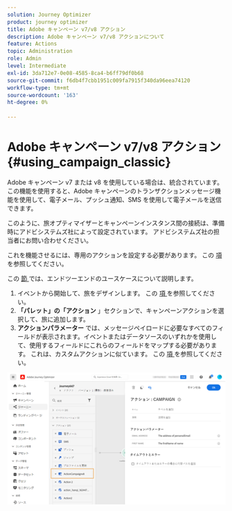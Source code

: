 ```yaml
---
solution: Journey Optimizer
product: journey optimizer
title: Adobe キャンペーン v7/v8 アクション
description: Adobe キャンペーン v7/v8 アクションについて
feature: Actions
topic: Administration
role: Admin
level: Intermediate
exl-id: 3da712e7-0e08-4585-8ca4-b6ff79df0b68
source-git-commit: f6db4f7cbb1951c009fa7915f340da96eea74120
workflow-type: tm+mt
source-wordcount: '163'
ht-degree: 0%

---
```


# Adobe キャンペーン v7/v8 アクション {#using_campaign_classic}

Adobe キャンペーン v7 または v8 を使用している場合は、統合されています。 この機能を使用すると、Adobe キャンペーンのトランザクションメッセージ機能を使用して、電子メール、プッシュ通知、SMS を使用して電子メールを送信できます。

このように、旅オプティマイザーとキャンペーンインスタンス間の接続は、準備時にアドビシステムズ社によって設定されています。 アドビシステムズ社の担当者にお問い合わせください。

これを機能させるには、専用のアクションを設定する必要があります。 この [ 項 ](../action/acc-action.md) を参照してください。

この [ 節 ](../building-journeys/ajo-ac.md) では、エンドツーエンドのユースケースについて説明します。

1. イベントから開始して、旅をデザインします。 この [ 項 ](../building-journeys/journey.md) を参照してください。
1. **「パレット」の「アクション** 」セクションで、キャンペーンアクションを選択して、旅に追加します。
1. **アクションパラメーター** では、メッセージペイロードに必要なすべてのフィールドが表示されます。イベントまたはデータソースのいずれかを使用して、使用するフィールドにこれらのフィールドをマップする必要があります。 これは、カスタムアクションに似ています。 この [ 項 ](../building-journeys/using-custom-actions.md) を参照してください。

![](assets/accintegration2.png)
